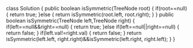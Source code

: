 class Solution {
    public boolean isSymmetric(TreeNode root) {
        if(root==null) {
			return true;
		}else {
			return isSymmetric(root.left, root.right);
		}
    }
    public boolean isSymmetric(TreeNode left,TreeNode right) {
		if(left==null&&right==null) {
			return true;
		}else if(left==null||right==null) {
			return false;
		}
		if(left.val!=right.val) {
			return false;
		}
		return isSymmetric(left.left, right.right)&&isSymmetric(left.right, right.left);
	}
}
